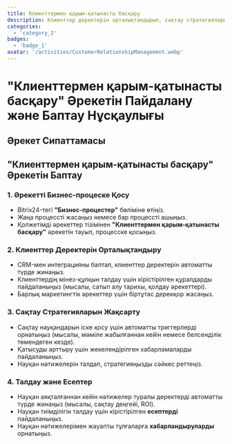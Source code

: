 ```yaml
---
title: Клиенттермен қарым-қатынасты басқару
description: Клиенттер деректерін орталықтандырып, сақтау стратегияларын жақсартыңыз.
categories: 
  - 'category_2'
badges: 
  - 'badge_1'
avatar: '/activities/CustomerRelationshipManagement.webp'
---
```


# "Клиенттермен қарым-қатынасты басқару" Әрекетін Пайдалану және Баптау Нұсқаулығы

## Әрекет Сипаттамасы

## **"Клиенттермен қарым-қатынасты басқару" Әрекетін Баптау**

### 1. Әрекетті Бизнес-процеске Қосу
- Bitrix24-тегі **"Бизнес-процестер"** бөліміне өтіңіз.
- Жаңа процессті жасаңыз немесе бар процессті ашыңыз.
- Қолжетімді әрекеттер тізімінен **"Клиенттермен қарым-қатынасты басқару"** әрекетін тауып, процесске қосыңыз.

### 2. Клиенттер Деректерін Орталықтандыру
- CRM-мен интеграцияны баптап, клиенттер деректерін автоматты түрде жинаңыз.
- Клиенттердің мінез-құлқын талдау үшін кірістірілген құралдарды пайдаланыңыз (мысалы, сатып алу тарихы, қолдау әрекеттері).
- Барлық маркетингтік әрекеттер үшін біртұтас дерекқор жасаңыз.

### 3. Сақтау Стратегияларын Жақсарту
- Сақтау науқандарын іске қосу үшін автоматты триггерлерді орнатыңыз (мысалы, мәміле жабылғаннан кейін немесе белсенділік төмендеген кезде).
- Қатысуды арттыру үшін жекелендірілген хабарламаларды пайдаланыңыз.
- Науқан нәтижелерін талдап, стратегияңызды сәйкес реттеңіз.

### 4. Талдау және Есептер
- Науқан аяқталғаннан кейін нәтижелер туралы деректерді автоматты түрде жинаңыз (мысалы, сақтау деңгейі, ROI).
- Науқан тиімділігін талдау үшін кірістірілген **есептерді** пайдаланыңыз.
- Науқан нәтижелерімен жауапты тұлғаларға **хабарландыруларды** орнатыңыз.